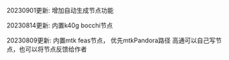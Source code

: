 20230901更新: 
增加自动生成节点功能

20230814更新:
内置k40g bocchi节点

20230809更新:
内置mtk feas节点，
优先mtkPandora路径
高通可以自己写节点，也可以将节点反馈给作者
